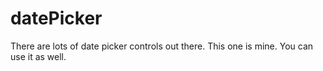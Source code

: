 datePicker
==========

There are lots of date picker controls out there.  This one is mine.  You can use it as well.
